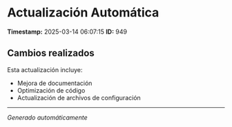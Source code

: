 # Actualización Automática

**Timestamp:** 2025-03-14 06:07:15
**ID:** 949

## Cambios realizados

Esta actualización incluye:
- Mejora de documentación
- Optimización de código
- Actualización de archivos de configuración

---
*Generado automáticamente*
